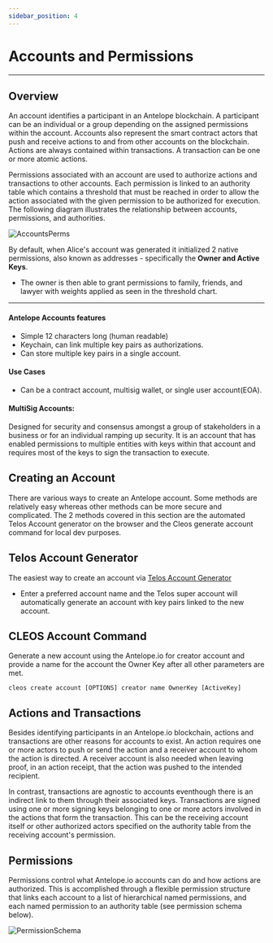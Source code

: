 ```yaml
---
sidebar_position: 4
---
```

# Accounts and Permissions
--------                                    -------- 

## Overview

An account identifies a participant in an Antelope blockchain. A participant can be an individual or a group depending on the assigned permissions within the account. Accounts also represent the smart contract actors that push and receive actions to and from other accounts on the blockchain. Actions are always contained within transactions. A transaction can be one or more atomic actions.

Permissions associated with an account are used to authorize actions and transactions to other accounts. Each permission is linked to an authority table which contains a threshold that must be reached in order to allow the action associated with the given permission to be authorized for execution. The following diagram illustrates the relationship between accounts, permissions, and authorities.


![AccountsPerms](/img/accounts_perms_auths.png)


By default, when Alice's account was generated it initialized 2 native permissions, also known as addresses - specifically the __Owner and Active Keys__.

- The owner is then able to grant permissions to family, friends, and lawyer with weights applied as seen in the threshold chart. 

----            -----           

#### __Antelope Accounts features__
- Simple 12 characters long (human readable)
- Keychain, can link multiple key pairs as authorizations. 
- Can store multiple key pairs in a single account. 

#### __Use Cases__ 
- Can be a contract account, multisig wallet, or single user account(EOA). 

#### MultiSig Accounts: 
Designed for security and consensus amongst a group of stakeholders in a business or for an individual ramping up security. It is an account that has enabled permissions to multiple entities with keys within that account and requires most of the keys to sign the transaction to execute.

## Creating an Account 
There are various ways to create an Antelope account. Some methods are relatively easy whereas other methods can be more secure and complicated. The 2 methods covered in this section are the automated Telos Account generator on the browser and the Cleos generate account command for local dev purposes. 



## Telos Account Generator
The easiest way to create an account via [Telos Account Generator](https://www.telos.net/signup)
- Enter a preferred account name and the Telos super account will automatically generate an account with key pairs linked to the new account. 

## CLEOS Account Command  
Generate a new account using the Antelope.io for creator account and provide a name for the account the Owner Key after all other parameters are met. 


```cleos create account [OPTIONS] creator name OwnerKey [ActiveKey]```




## Actions and Transactions 

Besides identifying participants in an Antelope.io blockchain, actions and transactions are other reasons for accounts to exist. An action requires one or more actors to push or send the action and a receiver account to whom the action is directed. A receiver account is also needed when leaving proof, in an action receipt, that the action was pushed to the intended recipient.

In contrast, transactions are agnostic to accounts eventhough there is an indirect link to them through their associated keys. Transactions are signed using one or more signing keys belonging to one or more actors involved in the actions that form the transaction. This can be the receiving account itself or other authorized actors specified on the authority table from the receiving account's permission.

## Permissions

Permissions control what Antelope.io accounts can do and how actions are authorized. This is accomplished through a flexible permission structure that links each account to a list of hierarchical named permissions, and each named permission to an authority table (see permission schema below).

![PermissionSchema](/img/premissionschema.png)

